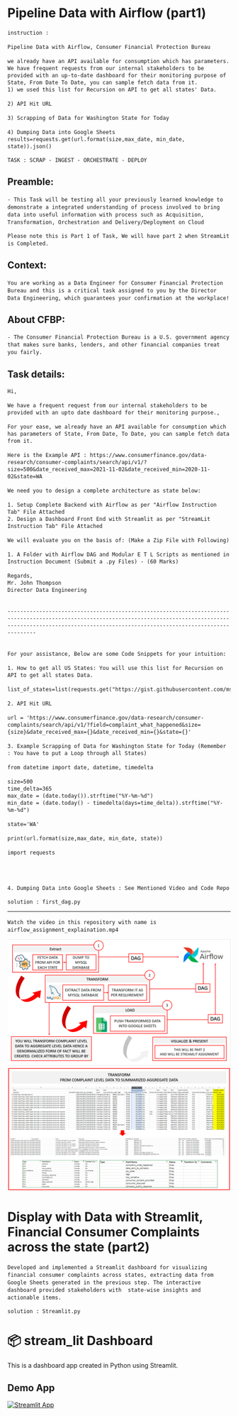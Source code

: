 # Pipeline Data with Airflow (part1)

 
    instruction : 
 
    Pipeline Data with Airflow, Consumer Financial Protection Bureau
   
    we already have an API available for consumption which has parameters. We have frequent requests from our internal stakeholders to be
    provided with an up-to-date dashboard for their monitoring purpose of State, From Date To Date, you can sample fetch data from it.
    1) we used this list for Recursion on API to get all states' Data.
    
    ﻿2) API Hit URL
     
    3) Scrapping of Data for Washington State for Today
    
    4) Dumping Data into Google Sheets  results=requests.get(url.format(size,max_date, min_date, state)).json()
 
 `TASK : SCRAP - INGEST - ORCHESTRATE - DEPLOY`

## Preamble:
`- This Task will be testing all your previously learned knowledge to demonstrate a integrated understanding of process involved to bring data into useful information with process such as Acquisition, Transformation, Orchestration and Delivery/Deployment on Cloud`

`Please note this is Part 1 of Task, We will have part 2 when StreamLit is Completed.`

## Context:
`You are working as a Data Engineer for Consumer Financial Protection Bureau and this is a critical task assigned to you by the Director Data Engineering, which guarantees your confirmation at the workplace!`

## About CFBP:
`- The Consumer Financial Protection Bureau is a U.S. government agency that makes sure banks, lenders, and other financial companies treat you fairly.`

## Task details: <An excerpt from the Email>

  ```
  Hi,

  We have a frequent request from our internal stakeholders to be provided with an upto date dashboard for their monitoring purpose., 

  For your ease, we already have an API available for consumption which has parameters of State, From Date, To Date, you can sample fetch data from it.

  Here is the Example API : https://www.consumerfinance.gov/data-research/consumer-complaints/search/api/v1/?size=500&date_received_max=2021-11-02&date_received_min=2020-11-02&state=WA

  We need you to design a complete architecture as state below:

  1. Setup Complete Backend with Airflow as per "Airflow Instruction Tab" File Attached
  2. Design a Dashboard Front End with Streamlit as per "StreamLit Instruction Tab" File Attached

  We will evaluate you on the basis of: (Make a Zip File with Following)

  1. A Folder with Airflow DAG and Modular E T L Scripts as mentioned in Instruction Document (Submit a .py Files) - (60 Marks)

  Regards,
  Mr. John Thompson
  Director Data Engineering


---------------------------------------------------------------------------------------------------------------------------------------------------------------------------------------------------------------------------

  
  For your assistance, Below are some Code Snippets for your intuition:
  
  1. How to get all US States: You will use this list for Recursion on API to get all states Data.
  
  list_of_states=list(requests.get("https://gist.githubusercontent.com/mshafrir/2646763/raw/8b0dbb93521f5d6889502305335104218454c2bf/states_hash.json").json().keys())
  
  2. API Hit URL
  
  url = 'https://www.consumerfinance.gov/data-research/consumer-complaints/search/api/v1/?field=complaint_what_happened&size={size}&date_received_max={}&date_received_min={}&state={}'
  
  3. Example Scrapping of Data for Washington State for Today (Remember : You have to put a Loop through all States)
  
  from datetime import date, datetime, timedelta
  
  size=500
  time_delta=365
  max_date = (date.today()).strftime("%Y-%m-%d")
  min_date = (date.today() - timedelta(days=time_delta)).strftime("%Y-%m-%d")
  
  state='WA'
  
  print(url.format(size,max_date, min_date, state))
  
  import requests



  
  4. Dumping Data into Google Sheets : See Mentioned Video and Code Repo 
```

`solution : first_dag.py`


------------------------------------------------------------------------------------------------------------------------------------------------------------------------------------------------------------------------------------------------------
`Watch the video in this repository with name is airflow_assignment_explaination.mp4` 


<img src="image_269.png">
<img src="image_281.png">

# Display with Data with Streamlit, Financial Consumer Complaints across the state  (part2)

   `Developed and implemented a Streamlit dashboard for visualizing financial consumer complaints across states, extracting data from Google Sheets generated in the previous step. The interactive dashboard provided stakeholders with 
   state-wise insights and actionable items.`

   `solution : Streamlit.py`


# 📦 stream_lit Dashboard   

This is a dashboard app created in Python using Streamlit.

## Demo App

[![Streamlit App](https://static.streamlit.io/badges/streamlit_badge_black_white.svg)](https://muhammadmudassirraza12345-stream-lit-google-sheet-w15ryk.streamlit.app/)   

